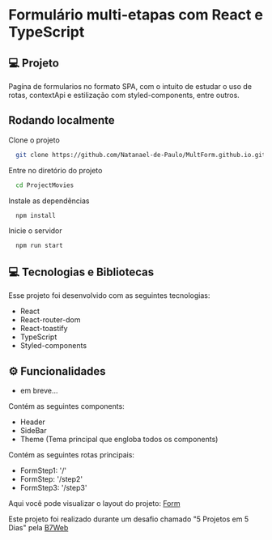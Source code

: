 # Formulário multi-etapas com React e TypeScript

## 💻 Projeto

Pagína de formularios no formato SPA, com o intuito de estudar o uso de rotas, contextApi e estilização com styled-components, entre outros.

## Rodando localmente

Clone o projeto

```bash
  git clone https://github.com/Natanael-de-Paulo/MultForm.github.io.git
```

Entre no diretório do projeto

```bash
  cd ProjectMovies
```

Instale as dependências

```bash
  npm install
```

Inicie o servidor

```bash
  npm run start
```

## 💻 Tecnologias e Bibliotecas

Esse projeto foi desenvolvido com as seguintes tecnologias:

- React
- React-router-dom
- React-toastify
- TypeScript
- Styled-components


## ⚙ Funcionalidades
  - em breve...

Contém as seguintes components:

- Header
- SideBar
- Theme (Tema principal que engloba todos os components)

Contém as seguintes rotas principais:

- FormStep1: '/'
- FormStep: '/step2'
- FormStep3: '/step3'


Aqui você pode visualizar o layout do projeto: [Form](https://testemulform.netlify.app
)

Este projeto foi realizado durante um desafio chamado "5 Projetos em 5 Dias" pela [B7Web](https://b7web.com.br)

